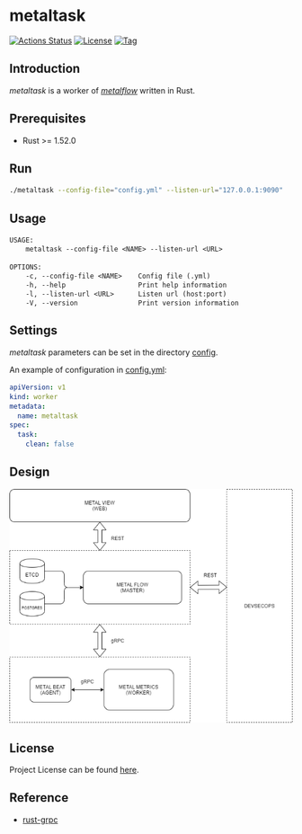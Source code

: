 # metaltask

[![Actions Status](https://github.com/devops-metalflow/metaltask/workflows/CI/badge.svg?branch=main&event=push)](https://github.com/devops-metalflow/metaltask/actions?query=workflow%3ACI)
[![License](https://img.shields.io/github/license/devops-metalflow/metaltask.svg?color=brightgreen)](https://github.com/devops-metalflow/metaltask/blob/main/LICENSE)
[![Tag](https://img.shields.io/github/tag/devops-metalflow/metaltask.svg?color=brightgreen)](https://github.com/devops-metalflow/metaltask/tags)



## Introduction

*metaltask* is a worker of *[metalflow](https://github.com/devops-metalflow/metalflow/)* written in Rust.



## Prerequisites

- Rust >= 1.52.0



## Run

```bash
./metaltask --config-file="config.yml" --listen-url="127.0.0.1:9090"
```



## Usage

```
USAGE:
    metaltask --config-file <NAME> --listen-url <URL>

OPTIONS:
    -c, --config-file <NAME>    Config file (.yml)
    -h, --help                  Print help information
    -l, --listen-url <URL>      Listen url (host:port)
    -V, --version               Print version information
```



## Settings

*metaltask* parameters can be set in the directory [config](https://github.com/devops-metalflow/metaltask/blob/main/src/config).

An example of configuration in [config.yml](https://github.com/devops-metalflow/metaltask/blob/main/src/config/config.yml):

```yaml
apiVersion: v1
kind: worker
metadata:
  name: metaltask
spec:
  task:
    clean: false
```



## Design

![design](design.png)



## License

Project License can be found [here](LICENSE).



## Reference

- [rust-grpc](https://gist.github.com/craftslab/c1b0e5c7f670d6f42a3623d04fddf8c1)
